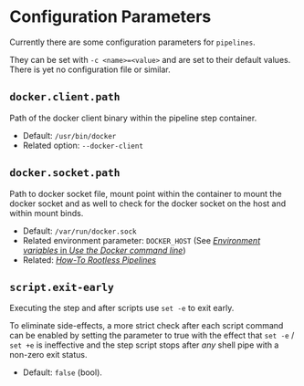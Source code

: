 # Configuration Parameters

Currently there are some configuration parameters for `pipelines`.

They can be set with `-c <name>=<value>` and are set to their default
values. There is yet no configuration file or similar.

## `docker.client.path`

Path of the docker client binary within the pipeline step container.

* Default: `/usr/bin/docker`
* Related option: `--docker-client`

## `docker.socket.path`

Path to docker socket file, mount point within the container to mount
the docker socket and as well to check for the docker socket on the
host and within mount binds.

* Default: `/var/run/docker.sock`
* Related environment parameter: `DOCKER_HOST` (See [*Environment
  variables* in *Use the Docker command line*][DCK_HOST])
* Related: [*How-To Rootless Pipelines*](PIPELINES-HOWTO-ROOTLESS.md)

[DCK_HOST]: https://docs.docker.com/engine/reference/commandline/cli/#environment-variables

## `script.exit-early`

Executing the step and after scripts use `set -e` to exit
early.

To eliminate side-effects, a more strict check after each script
command can be enabled by setting the parameter to true with the effect
that `set -e` / `set +e` is ineffective and the step script stops
after *any* shell pipe with a non-zero exit status.

* Default: `false` (bool).

